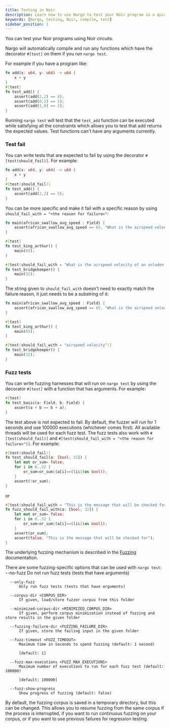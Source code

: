 ```yaml
---
title: Testing in Noir
description: Learn how to use Nargo to test your Noir program in a quick and easy way
keywords: [Nargo, testing, Noir, compile, test]
sidebar_position: 1
---
```


You can test your Noir programs using Noir circuits.

Nargo will automatically compile and run any functions which have the decorator `#[test]` on them if
you run `nargo test`.

For example if you have a program like:

```rust
fn add(x: u64, y: u64) -> u64 {
    x + y
}
#[test]
fn test_add() {
    assert(add(2,2) == 4);
    assert(add(0,1) == 1);
    assert(add(1,0) == 1);
}
```

Running `nargo test` will test that the `test_add` function can be executed while satisfying all
the constraints which allows you to test that add returns the expected values. Test functions can't
have any arguments currently.

### Test fail

You can write tests that are expected to fail by using the decorator `#[test(should_fail)]`. For example:

```rust
fn add(x: u64, y: u64) -> u64 {
    x + y
}
#[test(should_fail)]
fn test_add() {
    assert(add(2,2) == 5);
}
```

You can be more specific and make it fail with a specific reason by using `should_fail_with = "<the reason for failure>"`:

```rust
fn main(african_swallow_avg_speed : Field) {
    assert(african_swallow_avg_speed == 65, "What is the airspeed velocity of an unladen swallow");
}

#[test]
fn test_king_arthur() {
    main(65);
}

#[test(should_fail_with = "What is the airspeed velocity of an unladen swallow")]
fn test_bridgekeeper() {
    main(32);
}
```

The string given to `should_fail_with` doesn't need to exactly match the failure reason, it just needs to be a substring of it:

```rust
fn main(african_swallow_avg_speed : Field) {
    assert(african_swallow_avg_speed == 65, "What is the airspeed velocity of an unladen swallow");
}

#[test]
fn test_king_arthur() {
    main(65);
}

#[test(should_fail_with = "airspeed velocity")]
fn test_bridgekeeper() {
    main(32);
}
```

### Fuzz tests

You can write fuzzing harnesses that will run on `nargo test` by using the decorator `#[test]` with a function that has arguments. For example:

```rust
#[test]
fn test_basic(a: Field, b: Field) {
    assert(a + b == b + a);
}
```
The test above is not expected to fail. By default, the fuzzer will run for 1 seconds and use 100000 executions (whichever comes first). All available threads will be used for each fuzz test.
The fuzz tests also work with `#[test(should_fail)]` and `#[test(should_fail_with = "<the reason for failure>")]`. For example:

```rust
#[test(should_fail)]
fn test_should_fail(a: [bool; 32]) {
    let mut or_sum= false;
    for i in 0..32 {
        or_sum=or_sum|(a[i]==((i&1)as bool));
    }
    assert(!or_sum);
}
```
or

```rust
#[test(should_fail_with = "This is the message that will be checked for")]
fn fuzz_should_fail_with(a: [bool; 32]) {
    let mut or_sum= false;
    for i in 0..32 {
        or_sum=or_sum|(a[i]==((i&1)as bool));
    }
    assert(or_sum);
    assert(false, "This is the message that will be checked for");
}
```

The underlying fuzzing mechanism is described in the [Fuzzing](../tooling/fuzzing) documentation.

There are some fuzzing-specific options that can be used with `nargo test`:
       --no-fuzz
          Do not run fuzz tests (tests that have arguments)

      --only-fuzz
          Only run fuzz tests (tests that have arguments)

      --corpus-dir <CORPUS_DIR>
          If given, load/store fuzzer corpus from this folder

      --minimized-corpus-dir <MINIMIZED_CORPUS_DIR>
          If given, perform corpus minimization instead of fuzzing and store results in the given folder

      --fuzzing-failure-dir <FUZZING_FAILURE_DIR>
          If given, store the failing input in the given folder

      --fuzz-timeout <FUZZ_TIMEOUT>
          Maximum time in seconds to spend fuzzing (default: 1 second)

          [default: 1]

      --fuzz-max-executions <FUZZ_MAX_EXECUTIONS>
          Maximum number of executions to run for each fuzz test (default: 100000)

          [default: 100000]

      --fuzz-show-progress
          Show progress of fuzzing (default: false)


By default, the fuzzing corpus is saved in a temporary directory, but this can be changed. This allows you to resume fuzzing from the same corpus if the process is interrupted, if you want to run continuous fuzzing on your corpus, or if you want to use previous failures for regression testing.


